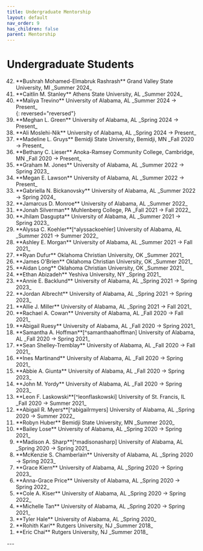 ```yaml
---
title: Undergraduate Mentorship
layout: default
nav_order: 9
has_children: false
parent: Mentorship
---
```


# Undergraduate Students

<ol reversed>
<!-- Summer 2024 -->
<li> **Bushrah Mohamed-Elmabruk Rashrash** Grand Valley State University, MI _Summer 2024_ </li>
<li> **Caitlin M. Stanley** Athens State University, AL _Summer 2024_ </li>
<li> **Maliya Trevino** University of Alabama, AL _Summer 2024 &rarr; Present_ </li>
{: reversed="reversed"}
<!-- Spring 2024 -->
<li> **Meghan L. Green** University of Alabama, AL _Spring 2024 &rarr; Present_ </li>
<li> **Ali Moslehi-Nik** University of Alabama, AL _Spring 2024 &rarr; Present_ </li>
<!-- Fall 2022 -->
<li> **Madeline L. Gruys** Bemidji State University, Bemidji, MN _Fall 2020 &rarr; Present_ </li>
<li> **Bethany C. Lieser** Anoka-Ramsey Community College, Cambridge, MN _Fall 2020 &rarr; Present_ </li>
<!-- Summer 2022 -->
<li> **Graham M. Jones** University of Alabama, AL _Summer 2022 &rarr; Spring 2023_ </li>
<li> **Megan E. Lawson** University of Alabama, AL _Summer 2022 &rarr; Present_ </li>
<li> **Gabriella N. Bickanovsky** University of Alabama, AL _Summer 2022 &rarr; Spring 2024_ </li>
<li> **Jamarcus D. Monroe** University of Alabama, AL _Summer 2022_ </li>
<!-- Fall 2021 -->
<li> **Jonah Silverman** Muhlenberg College, PA _Fall 2021 &rarr; Fall 2022_ </li>
<!-- Summer 2023 -->
<li> **Jhilam Dasgupta** University of Alabama, AL _Summer 2021 &rarr; Spring 2023_ </li>
<li> **Alyssa C. Koehler**[^alyssackoehler] University of Alabama, AL _Summer 2021 &rarr; Summer 2022_ </li>
<li> **Ashley E. Morgan** University of Alabama, AL _Summer 2021 &rarr; Fall 2021_ </li>
<li> **Ryan Dufur** Oklahoma Christian University, OK _Summer 2021_ </li>
<li> **James O'Brien** Oklahoma Christian University, OK _Summer 2021_ </li>
<li> **Aidan Long** Oklahoma Christian University, OK _Summer 2021_ </li>
<!-- Spring 2021 -->
<li> **Ethan Abizadeh** Yeshiva University, NY _Spring 2021_ </li>
<li> **Annie E. Backlund** University of Alabama, AL _Spring 2021 &rarr; Spring 2023_ </li>
<li> **Jordan Albrecht** University of Alabama, AL _Spring 2021 &rarr; Spring 2023_ </li>
<li> **Allie J. Miller** University of Alabama, AL _Spring 2021 &rarr; Fall 2021_ </li>
<!-- Fall 2020 -->
<li> **Rachael A. Cowan** University of Alabama, AL _Fall 2020 &rarr; Fall 2021_ </li>
<li> **Abigail Ruesy** University of Alabama, AL _Fall 2020 &rarr; Spring 2021_ </li>
<li> **Samantha A. Hoffman**[^samanthaahoffman] University of Alabama, AL _Fall 2020 &rarr; Spring 2021_ </li>
<li> **Sean Shelley-Tremblay** University of Alabama, AL _Fall 2020 &rarr; Fall 2021_ </li>
<li> **Ines Martinand** University of Alabama, AL _Fall 2020 &rarr; Spring 2021_ </li>
<li> **Abbie A. Giunta** University of Alabama, AL _Fall 2020 &rarr; Spring 2023_ </li>
<li> **John M. Yordy** University of Alabama, AL _Fall 2020 &rarr; Spring 2023_ </li>
<li> **Leon F. Laskowski**[^leonflaskowski] University of St. Francis, IL _Fall 2020 &rarr; Summer 2021_ </li>
<!-- Summer 2020 -->
<li> **Abigail R. Myers**[^abigailrmyers] University of Alabama, AL _Spring 2020 &rarr; Summer 2022_ </li>
<li> **Robyn Huber** Bemidji State University, MN _Summer 2020_ </li>
<!-- Spring 2020 -->
<li> **Bailey Lose** University of Alabama, AL _Spring 2020 &rarr; Spring 2021_ </li>
<li> **Madison A. Sharp**[^madisonasharp] University of Alabama, AL _Spring 2020 &rarr; Spring 2021_ </li>
<li> **McKenzie S. Chamberlain** University of Alabama, AL _Spring 2020 &rarr; Spring 2023_ </li>
<li> **Grace Kiern** University of Alabama, AL _Spring 2020 &rarr; Spring 2023_ </li>
<li> **Anna-Grace Price** University of Alabama, AL _Spring 2020 &rarr; Spring 2022_ </li>
<li> **Cole A. Kiser** University of Alabama, AL _Spring 2020 &rarr; Spring 2022_ </li>
<li> **Michelle Tan** University of Alabama, AL _Spring 2020 &rarr; Spring 2021_ </li>
<li> **Tyler Hale** University of Alabama, AL _Spring 2020_ </li>
<!-- Rutgers University -->
<li> **Rohith Kari** Rutgers University, NJ _Summer 2018_ </li>
<li> **Eric Chai** Rutgers University, NJ _Summer 2018_ </li>
</ol>
---

[^madisonasharp]: _Current Position_: Bioinformatics Specialist at Georgetown University; Georgetown, D.C. _2023_
[^abigailrmyers]: _Current Position_: Research Technician, Howard Hughes Medical Institute; Ashburn, VA _2023_
[^leonflaskowski]: _Current Position_: PULSe Ph.D. Candidate, Lyon Lab; Perdue University, PA _2023_
[^samanthaahoffman]: _Award(s)_: URCA 2021, 1<sup>st</sup> Place Completed Research 
[^alyssackoehler]: _Current Position_: Research Specialist, Medical University of South Carolina; Charleston, SC _2023_
